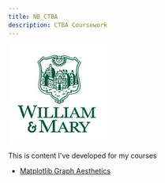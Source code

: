 ```yaml
---
title: NB_CTBA
description: CTBA Coursework
---
```


![W&M Logo](/pics/wmlogo.jpg)

This is content I've developed for my courses

- [Matplotlib Graph Aesthetics](/GraphAesthetics/index.md)
